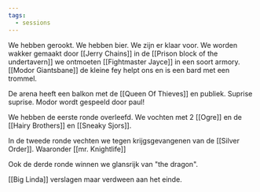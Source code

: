 ```yaml
---
tags:
  - sessions
---
```


We hebben gerookt. We hebben bier. We zijn er klaar voor. We worden wakker gemaakt door [[Jerry Chains]] in de [[Prison block of the undertavern]] we ontmoeten [[Fightmaster Jayce]] in een soort armory. [[Modor Giantsbane]] de kleine fey helpt ons en is een bard met een trommel.

De arena heeft een balkon met de [[Queen Of Thieves]] en publiek. Suprise suprise. Modor wordt gespeeld door paul!


We hebben de eerste ronde overleefd. We vochten met 2 [[Ogre]] en de [[Hairy Brothers]] en [[Sneaky Sjors]].

In de tweede ronde vechten we tegen krijgsgevangenen van de [[Silver Order]]. Waaronder [[mr. Knightlife]]

Ook de derde ronde winnen we glansrijk van "the dragon".

[[Big Linda]] verslagen maar verdween aan het einde.
